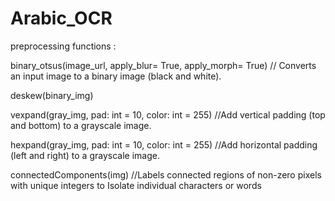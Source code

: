 # Arabic_OCR

preprocessing functions :

binary_otsus(image_url, apply_blur= True, apply_morph= True) // Converts an input image to a binary image (black and white).

deskew(binary_img)

vexpand(gray_img, pad: int = 10, color: int = 255)
//Add vertical padding (top and bottom) to a grayscale image.

hexpand(gray_img, pad: int = 10, color: int = 255)
//Add horizontal padding (left and right) to a grayscale image.

connectedComponents(img)
//Labels connected regions of non-zero pixels with unique integers to Isolate individual characters or words
